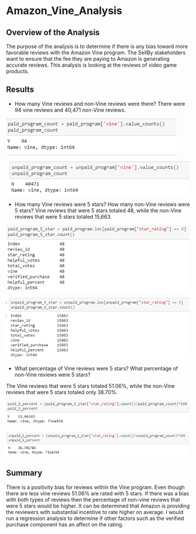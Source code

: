 # Amazon_Vine_Analysis

## Overview of the Analysis 
The purpose of the analysis is to determine if there is any bias toward more favorable reviews with the Amazon Vine program.  The SellBy stakeholders want to ensure that the fee they are paying to Amazon is generating accurate reviews.  This analysis is looking at the reviews of video game products.  

## Results

* How many Vine reviews and non-Vine reviews were there?
There were 94 vine reviews and 40,471 non-Vine reviews. 

![image](Images/paid_program_count.PNG)

![image](Images/unpaid_program_count.PNG)

* How many Vine reviews were 5 stars? How many non-Vine reviews were 5 stars?
Vine reviews that were 5 stars totaled 48, while the non-Vine reviews that were 5 stars totaled 15,663. 


![image](Images/paid_program_5_star.PNG)

![image](Images/unpaid_program_5_star.PNG)


* What percentage of Vine reviews were 5 stars? What percentage of non-Vine reviews were 5 stars?

The Vine reviews that were 5 stars totaled 51.06%, while the non-Vine reviews that were 5 stars totaled only 38.70%.

![image](Images/paid_5_percent.PNG)

![image](Images/unpaid_5_percent.PNG)


## Summary 
There is a positivity bias for reviews within the Vine program.  Even though there are less vine reviews 51.06% are rated with 5 stars.  If there was a bias with both types of reviews then the percentage of non-vine reviews that were 5 stars would be higher. It can be determined that Amazon is providing the reviewers with substantial incentive to rate higher on average. I would run a regression analysis to determine if other factors such as the verified purchase component has an affect on the rating. 
